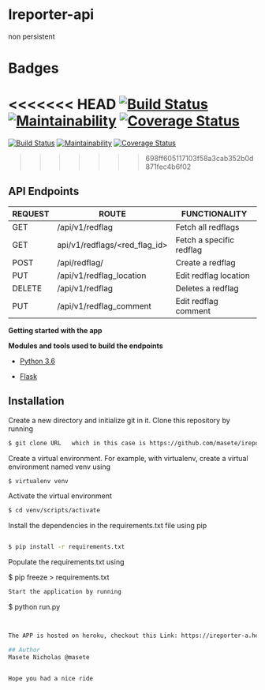 # Ireporter-api
non persistent

# Badges

<<<<<<< HEAD
[![Build Status](https://travis-ci.org/masete/Ireporter-api.svg?branch=develop)](https://travis-ci.org/masete/Ireporter-api)  [![Maintainability](https://api.codeclimate.com/v1/badges/145fb1609a0dd36ba71a/maintainability)](https://codeclimate.com/github/masete/Ireporter-api/maintainability)   [![Coverage Status](https://coveralls.io/repos/github/masete/Ireporter-api/badge.svg?branch=feature)](https://coveralls.io/github/masete/Ireporter-api?branch=feature)
=======
[![Build Status](https://travis-ci.org/masete/Ireporter-api.svg?branch=develop)](https://travis-ci.org/masete/Ireporter-api) [![Maintainability](https://api.codeclimate.com/v1/badges/145fb1609a0dd36ba71a/maintainability)](https://codeclimate.com/github/masete/Ireporter-api/maintainability)   [![Coverage Status](https://coveralls.io/repos/github/masete/Ireporter-api/badge.svg?branch=feature)](https://coveralls.io/github/masete/Ireporter-api?branch=feature)
>>>>>>> 698ff605117103f58a3cab352b0d871fec4b6f02



## API Endpoints

| REQUEST | ROUTE | FUNCTIONALITY |
| ------- | ----- | ------------- |
| GET | /api/v1/redflag |Fetch all redflags|
| GET | api/v1/redflags/&lt;red_flag_id&gt; | Fetch a specific redflag |
| POST | /api/redflag/| Create a redflag|
| PUT | /api/v1/redflag_location | Edit redflag location |
| DELETE | /api/v1/redflag | Deletes a redflag |
| PUT | /api/v1/redflag_comment | Edit redflag comment |


**Getting started with the app**

**Modules and tools used to build the endpoints**

* [Python 3.6](https://docs.python.org/3/)

* [Flask](http://flask.pocoo.org/)


## Installation

Create a new directory and initialize git in it. Clone this repository by running
```sh
$ git clone URL   which in this case is https://github.com/masete/ireporter-api.git
```
Create a virtual environment. For example, with virtualenv, create a virtual environment named venv using
```sh
$ virtualenv venv
```
Activate the virtual environment
```sh
$ cd venv/scripts/activate
```
Install the dependencies in the requirements.txt file using pip
```sh

$ pip install -r requirements.txt
```
Populate the requirements.txt using

$ pip freeze  >  requirements.txt
```sh
Start the application by running
```
$ python run.py
```sh

 
The APP is hosted on heroku, checkout this Link: https://ireporter-a.herokuapp.com/

## Author
Masete Nicholas @masete


Hope you had a nice ride

